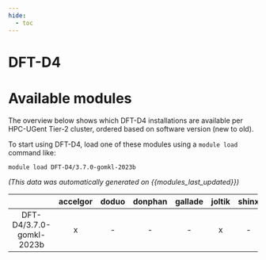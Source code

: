 ```yaml
---
hide:
  - toc
---
```


DFT-D4
======

# Available modules


The overview below shows which DFT-D4 installations are available per HPC-UGent Tier-2 cluster, ordered based on software version (new to old).

To start using DFT-D4, load one of these modules using a `module load` command like:

```shell
module load DFT-D4/3.7.0-gomkl-2023b
```

*(This data was automatically generated on {{modules_last_updated}})*  

| |accelgor|doduo|donphan|gallade|joltik|shinx|skitty|
| :---: | :---: | :---: | :---: | :---: | :---: | :---: | :---: |
|DFT-D4/3.7.0-gomkl-2023b|x|-|-|-|x|-|x|
